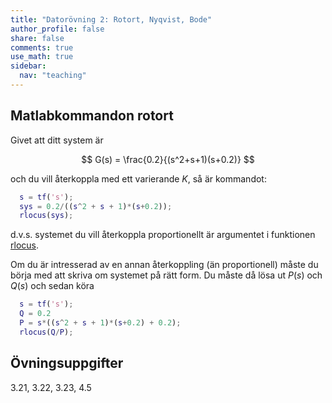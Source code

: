 ```yaml
---
title: "Datorövning 2: Rotort, Nyqvist, Bode"
author_profile: false
share: false
comments: true
use_math: true
sidebar:
  nav: "teaching"
---
```


## Matlabkommandon rotort
Givet att ditt system är 

$$
G(s) = \frac{0.2}{(s^2+s+1)(s+0.2)}
$$

och du vill återkoppla med ett varierande _K_, så är kommandot:

```matlab
  s = tf('s');
  sys = 0.2/((s^2 + s + 1)*(s+0.2));
  rlocus(sys);
```
d.v.s. systemet du vill återkoppla proportionellt är argumentet i funktionen [rlocus](http://se.mathworks.com/help/control/ref/rlocus.html). 

Om du är intresserad av en annan återkoppling (än proportionell) måste du börja med att skriva om systemet på rätt form. Du måste då lösa ut $P(s)$ och $Q(s)$ och sedan köra
```matlab
  s = tf('s');
  Q = 0.2
  P = s*((s^2 + s + 1)*(s+0.2) + 0.2);
  rlocus(Q/P);
```
## Övningsuppgifter
3.21, 3.22, 3.23, 4.5
